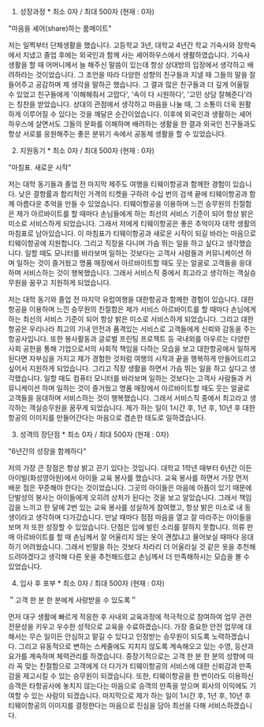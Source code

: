 1. 성장과정 *	최소 0자 / 최대 500자 (현재 : 0자)

"마음을 셰어(share)하는 룸메이트"

저는 일찍부터 단체생활을 했습니다. 고등학교 3년, 대학교 4년간 학교 기숙사와 장학숙에서 지냈고 졸업 후에는 외국인과 함께 사는 셰어하우스에서 생활하였습니다. 
기숙사 생활을 할 때 어머니께서 늘 해주신 말씀이 있는데 항상 상대방의 입장에서 생각하고 배려하라는 것이었습니다. 그 조언을 따라 다양한 성향의 친구들과 지낼 때 그들의 말을 잘 들어주고 공감하며 제 생각을 말하곤 했습니다. 그 결과 많은 친구들과 더 깊게 어울릴 수 있었고 친구들에게 '이해해줘서 고맙다', '속이 다 시원하다', '고민 상담 잘해준다'라는 칭찬을 받았습니다. 
상대의 관점에서 생각하고 마음을 나눌 때, 그 소통이 더욱 원활하게 이루어질 수 있다는 것을 깨달은 순간이었습니다. 이후에 외국인과 생활하는 셰어하우스에 살면서도 그들의 문화를 이해하며 배려하는 생활을 한 결과 외국인 친구들과도 항상 서로를 응원해주는 좋은 분위기 속에서 공동체 생활을 할 수 있었습니다.


2. 지원동기 *	최소 0자 / 최대 500자 (현재 : 0자)

"마침표. 새로운 시작"

저는 대학 동기들과 졸업 전 마지막 제주도 여행을 티웨이항공과 함께한 경험이 있습니다. 낮은 결항률과 합리적인 가격의 티켓을 구하려 수십 번의 검색 끝에 티웨이항공과 함께 아름다운 추억을 만들 수 있었습니다. 티웨이항공을 이용하며 느낀 승무원의 친절함은 제가 아르바이트를 할 때마다 손님들에게 하는 최선의 서비스 기준이 되어 항상 밝은 미소로 서비스하게 되었습니다. 그래서 저에게 티웨이항공은 좋은 추억이자 대학 생활의 마침표로 남아있습니다. 이 마침표가 티웨이항공과 새로운 시작이 되길 바라는 마음으로 티웨이항공에 지원합니다.
그리고 직장을 다니며 가슴 뛰는 일을 하고 싶다고 생각했습니다. 일할 때도 모니터를 바라보며 일하는 것보다는 고객사 사람들과 커뮤니케이션 하며 일하는 것이 즐거웠고 명품 매장에서 아르바이트할 때도 웃는 얼굴로 고객들을 응대하며 서비스하는 것이 행복했습니다. 그래서 서비스직 중에서 최고라고 생각하는 객실승무원을 꿈꾸고 지원하게 되었습니다.



저는 대학 동기와 졸업 전 마지막 유럽여행을 대한항공과 함께한 경험이 있습니다. 대한항공을 이용하며 느낀 승무원의 친절함은 제가 서비스 아르바이트를 할 때마다 손님에게 하는 최선의 서비스 기준이 되어 항상 밝은 미소로 서비스하게 되었습니다. 그리고 대한항공은 우리나라 최고의 기내 안전과 품격있는 서비스로 고객들에게 신뢰와 감동을 주는 항공사입니다. 또한 봉사활동과 글로벌 프린팅 프로젝트 등 국내외를 아우르는 다양한 사회 공헌을 통해 기업으로서의 사회적 책임을 다하는 모습을 보고 대한항공에서 일하게 된다면 자부심을 가지고 제가 경험한 것처럼 여행의 시작과 끝을 행복하게 만들어드리고 싶어서 지원하게 되었습니다.
그리고 직장 생활을 하면서 가슴 뛰는 일을 하고 싶다고 생각했습니다. 일할 때도 컴퓨터 모니터를 바라보며 일하는 것보다는 고객사 사람들과 커뮤니케이션 하며 일하는 것이 즐거웠고 명품 매장에서 아르바이트할 때도 웃는 얼굴로 고객들을 응대하며 서비스하는 것이 행복했습니다. 그래서 서비스직 중에서 최고라고 생각하는 객실승무원을 꿈꾸게 되었습니다. 제가 하는 일이 1시간 후, 1년 후, 10년 후 대한항공의 이미지를 만들어간다는 마음으로 겸손한 태도로 일하겠습니다.



3. 성격의 장단점 *	최소 0자 / 최대 500자 (현재 : 0자)

"6년간의 성장을 함께하다" 

저의 가장 큰 장점은 항상 밝고 끈기 있다는 것입니다. 대학교 1학년 때부터 6년간 이든아이빌(화성영아원)에서 아이들 교육 봉사를 했습니다. 교육 봉사를 하면서 가장 먼저 배운 점은 꾸준해야 한다는 것이었습니다. 그곳의 아이들은 마음에 아픔이 있기 때문에 단발성의 봉사는 아이들에게 오히려 상처가 된다는 것을 보고 알았습니다. 그래서 책임감을 느끼고 한 달에 2번 있는 교육 봉사를 성실하게 참여했고, 항상 밝은 미소로 내 동생이라고 생각하며 다가갔습니다. 만날 때마다 점점 마음을 열고 잘 따라주는 아이들을 보며 저 또한 성장할 수 있었습니다. 
단점은 입에 발린 소리를 잘하지 못합니다. 의류 판매 아르바이트를 할 때 손님께서 잘 어울리지 않는 옷이 괜찮냐고 물어보실 때마다 응대하기 어려웠습니다. 그래서 빈말을 하는 것보다 차라리 더 어울리실 것 같은 옷을 추천해드려야겠다고 생각해 다른 옷을 추천해드렸고 손님께서 더 만족해하시는 모습을 볼 수 있었습니다.

4. 입사 후 포부 *	최소 0자 / 최대 500자 (현재 : 0자)

＂고객 한 분 한 분에게 사랑받을 수 있도록＂

먼저 대구 생활에 빠르게 적응한 후 사내외 교육과정에 적극적으로 참여하여 업무 관련 전문성을 키우고 우수한 성적으로 교육을 수료하겠습니다. 가장 중요한 안전 업무에 대해서는 무슨 일이든 안심하고 맡길 수 있다고 인정받는 승무원이 되도록 노력하겠습니다. 그리고 유동적으로 변하는 스케줄에도 지치지 않도록 계속해오고 있는 수영, 등산과 요가를 계속하며 체력관리를 하겠습니다.
중장기적으로는 고객 한 분 한 분의 성향에 따라 꼭 맞는 친절함으로 고객에게 더 다가가 티웨이항공의 서비스에 대한 신뢰감과 만족감을 제고시킬 수 있는 승무원이 되겠습니다. 또한, 티웨이항공을 한 번이라도 이용하신 승객은 타항공사에 놓치지 않는다는 마음으로 승객의 만족을 얻으며 회사의 이익에도 기여할 수 있는 사람이 되겠습니다.
마지막으로 제가 하는 일이 1시간 후, 1년 후, 10년 후 티웨이항공의 이미지를 결정한다는 마음으로 진심을 담아 최선을 다해 서비스하겠습니다.